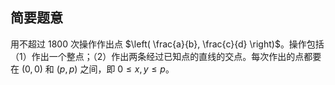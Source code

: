 ## 简要题意

用不超过 $1800$ 次操作作出点 $\left( \frac{a}{b}, \frac{c}{d} \right)$。操作包括（1）作出一个整点；（2）作出两条经过已知点的直线的交点。每次作出的点都要在 $\left(0, 0\right)$ 和 $\left(p, p\right)$ 之间，即 $0 \le x, y \le p$。


